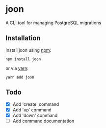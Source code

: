 # joon

A CLI tool for managing PostgreSQL migrations

## Installation

Install joon using [npm](https://www.npmjs.com):

```
npm install joon
```

or via [yarn](https://yarnpkg.com):

```
yarn add joon
```

## Todo

* [x] Add 'create' command
* [x] Add 'up' command
* [x] Add 'down' command
* [ ] Add command documentation
